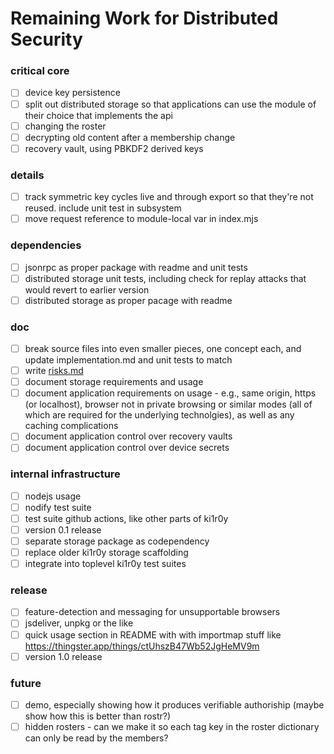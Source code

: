 # Remaining Work for Distributed Security

### critical core
- [ ] device key persistence
- [ ] split out distributed storage so that applications can use the module of their choice that implements the api
- [ ] changing the roster
- [ ] decrypting old content after a membership change
- [ ] recovery vault, using PBKDF2 derived keys

### details
- [ ] track symmetric key cycles live and through export so that they're not reused. include unit test in subsystem
- [ ] move request reference to module-local var in index.mjs

### dependencies
- [ ] jsonrpc as proper package with readme and unit tests
- [ ] distributed storage unit tests, including check for replay attacks that would revert to earlier version
- [ ] distributed storage as proper pacage with readme

### doc
- [ ] break source files into even smaller pieces, one concept each, and update implementation.md and unit tests to match
- [ ] write [risks.md](risks.md)
- [ ] document storage requirements and usage
- [ ] document application requirements on usage - e.g., same origin, https (or localhost), browser not in private browsing or similar modes (all of which are required for the underlying technolgies), as well as any caching complications
- [ ] document application control over recovery vaults
- [ ] document application control over device secrets

### internal infrastructure
- [ ] nodejs usage
- [ ] nodify test suite
- [ ] test suite github actions, like other parts of ki1r0y
- [ ] version 0.1 release
- [ ] separate storage package as codependency
- [ ] replace older ki1r0y storage scaffolding
- [ ] integrate into toplevel ki1r0y test suites

### release
- [ ] feature-detection and messaging for unsupportable browsers
- [ ] jsdeliver, unpkg or the like
- [ ] quick usage section in README with with importmap stuff like https://thingster.app/things/ctUhszB47Wb52JgHeMV9m
- [ ] version 1.0 release

### future
- [ ] demo, especially showing how it produces verifiable authoriship (maybe show how this is better than rostr?)
- [ ] hidden rosters - can we make it so each tag key in the roster dictionary can only be read by the members? 
